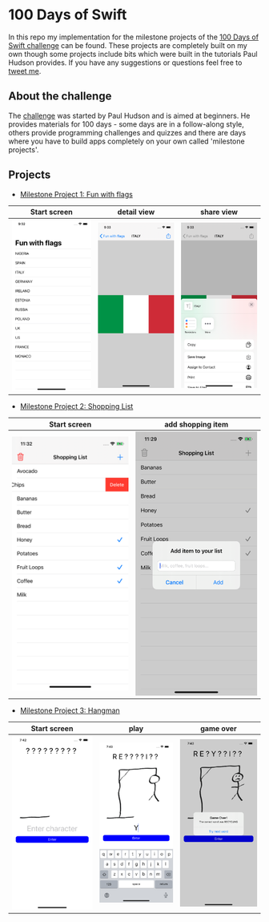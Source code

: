 # 100 Days of Swift
In this repo my implementation for the milestone projects of the [100 Days of Swift challenge](https://www.hackingwithswift.com/100) can be found. These projects are completely built on my own though some projects include bits which were built in the tutorials Paul Hudson provides. 
If you have any suggestions or questions feel free to [tweet me](https://twitter.com/niiklaas).


## About the challenge
The [challenge](https://www.hackingwithswift.com/100) was started by Paul Hudson and is aimed at beginners. He provides materials for 100 days - some days are in a follow-along style, others provide programming challenges and quizzes and there are days where you have to build apps completely on your own called 'milestone projects'. 


## Projects 

* [Milestone Project 1: Fun with flags](https://github.com/euklit/100DaysOfSwift/tree/master/MilestoneProject1)


Start screen            |  detail view |  share view
:-------------------------:|:-------------------------:|:-------------------------:
![](https://github.com/euklit/100DaysOfSwift/blob/master/MilestoneProject1/Screenshots/mainscreen.png)  |  ![](https://github.com/euklit/100DaysOfSwift/blob/master/MilestoneProject1/Screenshots/detailview.png) | ![](https://github.com/euklit/100DaysOfSwift/blob/master/MilestoneProject1/Screenshots/activityview.png)


* [Milestone Project 2: Shopping List](https://github.com/euklit/100DaysOfSwift/tree/master/ShoppingList)


Start screen            |  add shopping item |  
:-------------------------:|:-------------------------:
![](https://github.com/euklit/100DaysOfSwift/blob/master/ShoppingList/Screenshots/list.png)  |  ![](https://github.com/euklit/100DaysOfSwift/blob/master/ShoppingList/Screenshots/addItem.png) 


* [Milestone Project 3: Hangman](https://github.com/euklit/100DaysOfSwift/tree/master/Hangman)

Start screen            |  play |  game over
:-------------------------:|:-------------------------:|:-------------------------:
![](https://github.com/euklit/100DaysOfSwift/blob/master/Hangman/Screenshots/startscreen.png)  |  ![](https://github.com/euklit/100DaysOfSwift/blob/master/Hangman/Screenshots/playing.png) | ![](https://github.com/euklit/100DaysOfSwift/blob/master/Hangman/Screenshots/gameover.png)
